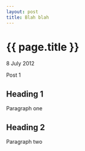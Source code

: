 ```yaml
---
layout: post
title: Blah blah
---
```


{{ page.title }}
================

<p class="meta">8 July 2012</p>

Post 1

Heading 1
---------

Paragraph one

Heading 2
---------

Paragraph two
